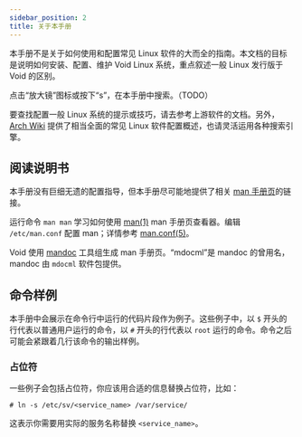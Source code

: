 ```yaml
---
sidebar_position: 2
title: 关于本手册
---
```


本手册不是关于如何使用和配置常见 Linux 软件的大而全的指南。本文档的目标是说明如何安装、配置、维护 Void Linux 系统，重点叙述一般 Linux 发行版于 Void 的区别。

点击“放大镜”图标或按下“s”，在本手册中搜索。（TODO）

要查找配置一般 Linux 系统的提示或技巧，请去参考上游软件的文档。另外，[Arch Wiki](https://wiki.archlinux.org/) 提供了相当全面的常见 Linux 软件配置概述，也请灵活运用各种搜索引擎。

## 阅读说明书

本手册没有巨细无遗的配置指导，但本手册尽可能地提供了相关 [man 手册页](https://man.voidlinux.org/)的链接。

运行命令 `man man` 学习如何使用 [man(1)](https://man.voidlinux.org/man.1) man 手册页查看器。编辑 `/etc/man.conf` 配置 man；详情参考 [man.conf(5)](https://man.voidlinux.org/man.conf.5)。

Void 使用 [mandoc](https://mandoc.bsd.lv/) 工具组生成 man 手册页。“mdocml”是 mandoc 的曾用名，mandoc 由 `mdocml` 软件包提供。

## 命令样例

本手册中会展示在命令行中运行的代码片段作为例子。这些例子中，以 `$` 开头的行代表以普通用户运行的命令，以 `#` 开头的行代表以 `root` 运行的命令。命令之后可能会紧跟着几行该命令的输出样例。

### 占位符

一些例子会包括占位符，你应该用合适的信息替换占位符，比如：

```
# ln -s /etc/sv/<service_name> /var/service/
```

这表示你需要用实际的服务名称替换 `<service_name>`。
